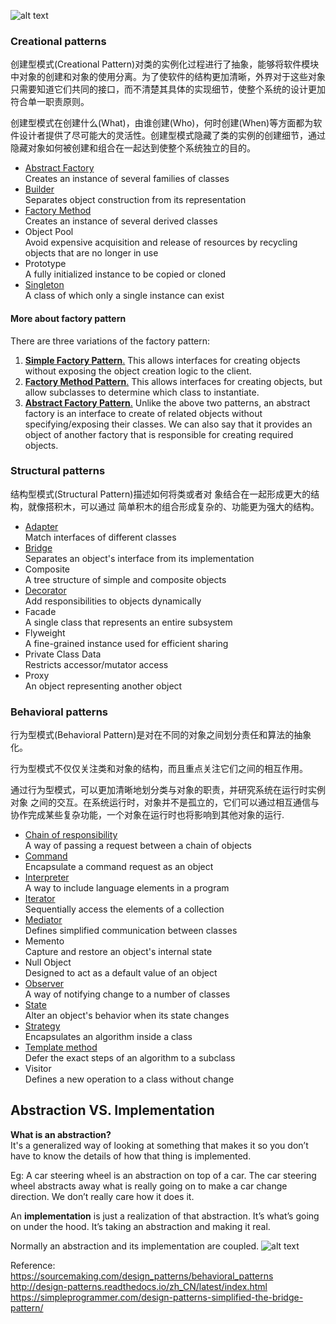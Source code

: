 ![alt text](https://github.com/vectormars/CPP/blob/master/Design%20pattern/image/Design%20Patterns.jpg)
### Creational patterns
创建型模式(Creational Pattern)对类的实例化过程进行了抽象，能够将软件模块中对象的创建和对象的使用分离。为了使软件的结构更加清晰，外界对于这些对象只需要知道它们共同的接口，而不清楚其具体的实现细节，使整个系统的设计更加符合单一职责原则。

创建型模式在创建什么(What)，由谁创建(Who)，何时创建(When)等方面都为软件设计者提供了尽可能大的灵活性。创建型模式隐藏了类的实例的创建细节，通过隐藏对象如何被创建和组合在一起达到使整个系统独立的目的。

* [Abstract Factory](https://github.com/vectormars/CPP/tree/master/Design%20pattern/Abstract%20Factory%20Pattern)     
Creates an instance of several families of classes
* [Builder](https://github.com/vectormars/CPP/tree/master/Design%20pattern/Builder%20Pattern)    
Separates object construction from its representation
* [Factory Method](https://github.com/vectormars/CPP/tree/master/Design%20pattern/Factory%20Method%20Pattern)    
Creates an instance of several derived classes
* Object Pool    
Avoid expensive acquisition and release of resources by recycling objects that are no longer in use
* Prototype    
A fully initialized instance to be copied or cloned
* [Singleton](https://github.com/vectormars/CPP/tree/master/Design%20pattern/Singleton%20Pattern)    
A class of which only a single instance can exist

#### More about factory pattern
There are three variations of the factory pattern:
1. [**Simple Factory Pattern**.](https://github.com/vectormars/CPP/tree/master/Design%20pattern/Simple%20Factory%20Pattern) This allows interfaces for creating objects without exposing the object creation logic to the client.
2. [**Factory Method Pattern**.](https://github.com/vectormars/CPP/tree/master/Design%20pattern/Factory%20Method%20Pattern) This allows interfaces for creating objects, but allow subclasses to determine which class to instantiate.
3. [**Abstract Factory Pattern**.](https://github.com/vectormars/CPP/tree/master/Design%20pattern/Abstract%20Factory%20Pattern) Unlike the above two patterns, an abstract factory is an interface to create of related objects without specifying/exposing their classes. We can also say that it provides an object of another factory that is responsible for creating required objects.

### Structural patterns
结构型模式(Structural Pattern)描述如何将类或者对 象结合在一起形成更大的结构，就像搭积木，可以通过 简单积木的组合形成复杂的、功能更为强大的结构。

* [Adapter](https://github.com/vectormars/CPP/tree/master/Design%20pattern/Adapter%20Pattern)   
Match interfaces of different classes
* [Bridge](https://github.com/vectormars/CPP/tree/master/Design%20pattern/Bridge%20Pattern)   
Separates an object's interface from its implementation
* Composite   
A tree structure of simple and composite objects
* [Decorator](https://github.com/vectormars/CPP/tree/master/Design%20pattern/Decorator%20Pattern)   
Add responsibilities to objects dynamically
* Facade    
A single class that represents an entire subsystem
* Flyweight    
A fine-grained instance used for efficient sharing
* Private Class Data    
Restricts accessor/mutator access
* Proxy    
An object representing another object

### Behavioral patterns
行为型模式(Behavioral Pattern)是对在不同的对象之间划分责任和算法的抽象化。

行为型模式不仅仅关注类和对象的结构，而且重点关注它们之间的相互作用。

通过行为型模式，可以更加清晰地划分类与对象的职责，并研究系统在运行时实例对象 之间的交互。在系统运行时，对象并不是孤立的，它们可以通过相互通信与协作完成某些复杂功能，一个对象在运行时也将影响到其他对象的运行.

* [Chain of responsibility](https://github.com/vectormars/CPP/tree/master/Design%20pattern/Chain%20of%20Responsibility%20Design%20Pattern)    
A way of passing a request between a chain of objects
* [Command](https://github.com/vectormars/CPP/tree/master/Design%20pattern/Command%20Pattern)    
Encapsulate a command request as an object
* [Interpreter](https://github.com/vectormars/CPP/tree/master/Design%20pattern/Iterator%20Design%20Pattern)    
A way to include language elements in a program
* [Iterator](https://github.com/vectormars/CPP/tree/master/Design%20pattern/Iterator%20Design%20Pattern)   
Sequentially access the elements of a collection
* [Mediator](https://github.com/vectormars/CPP/tree/master/Design%20pattern/Mediator%20Pattern)    
Defines simplified communication between classes
* Memento    
Capture and restore an object's internal state
* Null Object    
Designed to act as a default value of an object
* [Observer](https://github.com/vectormars/CPP/tree/master/Design%20pattern/Observer%20design%20pattern)    
A way of notifying change to a number of classes
* [State](https://github.com/vectormars/CPP/tree/master/Design%20pattern/State%20Design%20Pattern)    
Alter an object's behavior when its state changes
* [Strategy](https://github.com/vectormars/CPP/tree/master/Design%20pattern/Strategy%20Design%20Pattern)    
Encapsulates an algorithm inside a class
* [Template method](https://github.com/vectormars/CPP/tree/master/Design%20pattern/Template%20Method%20Design%20Pattern)    
Defer the exact steps of an algorithm to a subclass
* Visitor    
Defines a new operation to a class without change


## Abstraction VS. Implementation 
**What is an abstraction?**   
It's a generalized way of looking at something that makes it so you don’t have to know the details of how that thing is implemented.

Eg: A car steering wheel is an abstraction on top of a car. The car steering wheel abstracts away what is really going on to make a car change direction. We don’t really care how it does it. 

An **implementation** is just a realization of that abstraction. It’s what’s going on under the hood. It’s taking an abstraction and making it real.

Normally an abstraction and its implementation are coupled.
![alt text](https://github.com/vectormars/CPP/blob/master/Design%20pattern/image/diagram1.png)


Reference:    
https://sourcemaking.com/design_patterns/behavioral_patterns      
http://design-patterns.readthedocs.io/zh_CN/latest/index.html    
https://simpleprogrammer.com/design-patterns-simplified-the-bridge-pattern/
